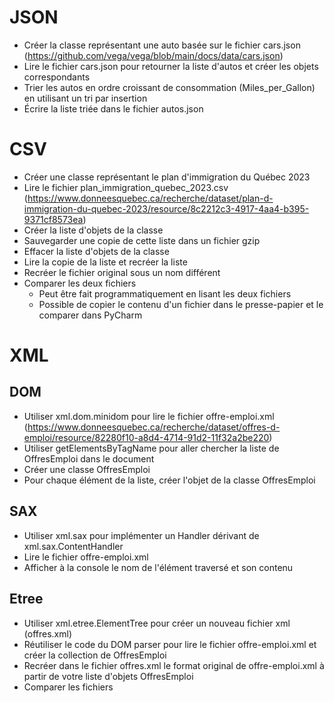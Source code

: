 # JSON
- Créer la classe représentant une auto basée sur le fichier cars.json (https://github.com/vega/vega/blob/main/docs/data/cars.json)
- Lire le fichier cars.json pour retourner la liste d'autos et créer les objets correspondants
- Trier les autos en ordre croissant de consommation (Miles_per_Gallon) en utilisant un tri par insertion
- Écrire la liste triée dans le fichier autos.json

# CSV
- Créer une classe représentant le plan d'immigration du Québec 2023
- Lire le fichier plan_immigration_quebec_2023.csv (https://www.donneesquebec.ca/recherche/dataset/plan-d-immigration-du-quebec-2023/resource/8c2212c3-4917-4aa4-b395-9371cf8573ea)
- Créer la liste d'objets de la classe
- Sauvegarder une copie de cette liste dans un fichier gzip
- Effacer la liste d'objets de la classe
- Lire la copie de la liste et recréer la liste
- Recréer le fichier original sous un nom différent
- Comparer les deux fichiers
  - Peut être fait programmatiquement en lisant les deux fichiers
  - Possible de copier le contenu d'un fichier dans le presse-papier et le comparer dans PyCharm

# XML
## DOM
- Utiliser xml.dom.minidom pour lire le fichier offre-emploi.xml (https://www.donneesquebec.ca/recherche/dataset/offres-d-emploi/resource/82280f10-a8d4-4714-91d2-11f32a2be220)
- Utiliser getElementsByTagName pour aller chercher la liste de OffresEmploi dans le document
- Créer une classe OffresEmploi
- Pour chaque élément de la liste, créer l'objet de la classe OffresEmploi
## SAX
- Utiliser xml.sax pour implémenter un Handler dérivant de xml.sax.ContentHandler
- Lire le fichier offre-emploi.xml
- Afficher à la console le nom de l'élément traversé et son contenu
## Etree
- Utiliser xml.etree.ElementTree pour créer un nouveau fichier xml (offres.xml)
- Réutiliser le code du DOM parser pour lire le fichier offre-emploi.xml et créer la collection de OffresEmploi
- Recréer dans le fichier offres.xml le format original de offre-emploi.xml à partir de votre liste d'objets OffresEmploi
- Comparer les fichiers

